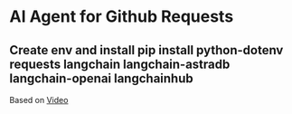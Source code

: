 # AI Agent for Github Requests 

## Create env and install pip install python-dotenv requests langchain  langchain-astradb langchain-openai langchainhub


Based on [Video](https://www.youtube.com/watch?v=uN7X819DUlQ)